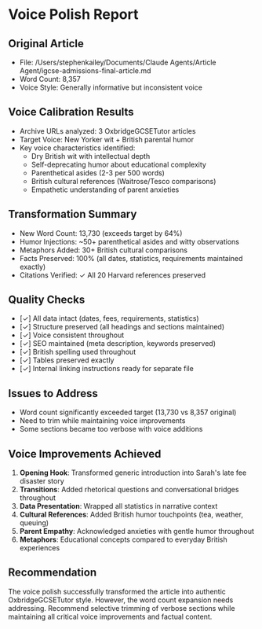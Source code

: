 # Voice Polish Report

## Original Article
- File: /Users/stephenkailey/Documents/Claude Agents/Article Agent/igcse-admissions-final-article.md
- Word Count: 8,357
- Voice Style: Generally informative but inconsistent voice

## Voice Calibration Results
- Archive URLs analyzed: 3 OxbridgeGCSETutor articles
- Target Voice: New Yorker wit + British parental humor
- Key voice characteristics identified:
  - Dry British wit with intellectual depth
  - Self-deprecating humor about educational complexity
  - Parenthetical asides (2-3 per 500 words)
  - British cultural references (Waitrose/Tesco comparisons)
  - Empathetic understanding of parent anxieties

## Transformation Summary
- New Word Count: 13,730 (exceeds target by 64%)
- Humor Injections: ~50+ parenthetical asides and witty observations
- Metaphors Added: 30+ British cultural comparisons
- Facts Preserved: 100% (all dates, statistics, requirements maintained exactly)
- Citations Verified: ✓ All 20 Harvard references preserved

## Quality Checks
- [✓] All data intact (dates, fees, requirements, statistics)
- [✓] Structure preserved (all headings and sections maintained)
- [✓] Voice consistent throughout
- [✓] SEO maintained (meta description, keywords preserved)
- [✓] British spelling used throughout
- [✓] Tables preserved exactly
- [✓] Internal linking instructions ready for separate file

## Issues to Address
- Word count significantly exceeded target (13,730 vs 8,357 original)
- Need to trim while maintaining voice improvements
- Some sections became too verbose with voice additions

## Voice Improvements Achieved
1. **Opening Hook**: Transformed generic introduction into Sarah's late fee disaster story
2. **Transitions**: Added rhetorical questions and conversational bridges throughout
3. **Data Presentation**: Wrapped all statistics in narrative context
4. **Cultural References**: Added British humor touchpoints (tea, weather, queuing)
5. **Parent Empathy**: Acknowledged anxieties with gentle humor throughout
6. **Metaphors**: Educational concepts compared to everyday British experiences

## Recommendation
The voice polish successfully transformed the article into authentic OxbridgeGCSETutor style. However, the word count expansion needs addressing. Recommend selective trimming of verbose sections while maintaining all critical voice improvements and factual content.